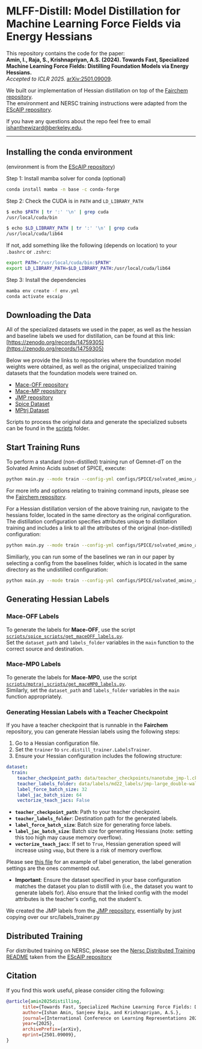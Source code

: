 # MLFF-Distill: Model Distillation for Machine Learning Force Fields via Energy Hessians

This repository contains the code for the paper:  
**Amin, I., Raja, S., Krishnapriyan, A.S. (2024). Towards Fast, Specialized Machine Learning Force Fields: Distilling Foundation Models via Energy Hessians.**  
*Accepted to ICLR 2025.* [arXiv:2501.09009](https://arxiv.org/abs/2501.09009).

We built our implementation of Hessian distillation on top of the [Fairchem repository](https://github.com/FAIR-Chem/fairchem).  
The environment and NERSC training instructions were adapted from the [EScAIP repository](https://github.com/ASK-Berkeley/EScAIP/tree/main).

If you have any questions about the repo feel free to email ishanthewizard@berkeley.edu.

---


## Installing the conda environment 
(environment is from the [EScAIP repository](https://github.com/ASK-Berkeley/EScAIP/tree/main))

Step 1: Install mamba solver for conda (optional)

```bash
conda install mamba -n base -c conda-forge
```

Step 2: Check the CUDA is in `PATH` and `LD_LIBRARY_PATH`

```bash
$ echo $PATH | tr ':' '\n' | grep cuda
/usr/local/cuda/bin

$ echo $LD_LIBRARY_PATH | tr ':' '\n' | grep cuda
/usr/local/cuda/lib64
```

If not, add something like the following (depends on location) to your `.bashrc` or `.zshrc`:

```bash
export PATH="/usr/local/cuda/bin:$PATH"
export LD_LIBRARY_PATH=$LD_LIBRARY_PATH:/usr/local/cuda/lib64
```

Step 3: Install the dependencies

```bash
mamba env create -f env.yml
conda activate escaip
```
## Downloading the Data
All of the specialized datasets we used in the paper, as well as the hessian and baseline labels we used for distillation, can be found at this link: [https://zenodo.org/records/14759305](https://zenodo.org/records/14759305)

Below we provide the links to repositories where the foundation model weights were obtained, as well as the original, unspecialized training datasets that the foundation models were trained on.

- [Mace-OFF repository](https://github.com/ACEsuit/mace-off)
- [Mace-MP repository](https://github.com/ACEsuit/mace-mp)
- [JMP repository](https://github.com/facebookresearch/JMP)
- [Spice Dataset](https://www.repository.cam.ac.uk/items/d50227cd-194f-4ba4-aeb7-2643a69f025f)
- [MPtrj Dataset](https://figshare.com/articles/dataset/Materials_Project_Trjectory_MPtrj_Dataset/23713842)

Scripts to process the original data and generate the specialized subsets can be found in the [scripts](scripts/) folder.

## Start Training Runs

To perform a standard (non-distilled) training run of Gemnet-dT on the Solvated Amino Acids subset of SPICE, execute:

```bash
python main.py --mode train --config-yml configs/SPICE/solvated_amino_acids/gemnet-dT-small.yml
```
For more info and options relating to training command inputs, please see the [Fairchem repository](https://github.com/FAIR-Chem/fairchem).

For a Hessian distillation version of the above training run, navigate to the hessians folder, located in the same directory as the original configuration. The distillation configuration specifies attributes unique to distillation training and includes a link to all the attributes of the original (non-distilled) configuration:

```bash
python main.py --mode train --config-yml configs/SPICE/solvated_amino_acids/hessian/gemnet-dT-small.yml
```

Similiarly, you can run some of the baselines we ran in our paper by selecting a config from the baselines folder, which is located in the same directory as the undistilled configuration:

```bash
python main.py --mode train --config-yml configs/SPICE/solvated_amino_acids/baselines/gemnet-dT-small-n2n.yml
```

## Generating Hessian Labels

### Mace-OFF Labels
To generate the labels for **Mace-OFF**, use the script [`scripts/spice_scripts/get_maceOFF_labels.py`](scripts/spice_scripts/get_maceOFF_labels.py).  
Set the `dataset_path` and `labels_folder` variables in the `main` function to the correct source and destination.

### Mace-MP0 Labels
To generate the labels for **Mace-MP0**, use the script [`scripts/mptraj_scripts/get_maceMP0_labels.py`](scripts/mptraj_scripts/get_maceMP0_labels.py).  
Similarly, set the `dataset_path` and `labels_folder` variables in the `main` function appropriately.


### Generating Hessian Labels with a Teacher Checkpoint
If you have a teacher checkpoint that is runnable in the **Fairchem** repository, you can generate Hessian labels using the following steps:

1. Go to a Hessian configuration file.
2. Set the `trainer` to `src.distill_trainer.LabelsTrainer`.
3. Ensure your Hessian configuration includes the following structure:

```yaml
dataset:
  train:
    teacher_checkpoint_path: data/teacher_checkpoints/nanotube_jmp-l.ckpt 
    teacher_labels_folder: data/labels/md22_labels/jmp-large_double-walled_nanotube/
    label_force_batch_size: 32
    label_jac_batch_size: 64
    vectorize_teach_jacs: False
```
- **`teacher_checkpoint_path`**: Path to your teacher checkpoint.  
- **`teacher_labels_folder`**: Destination path for the generated labels.  
- **`label_force_batch_size`**: Batch size for generating force labels.  
- **`label_jac_batch_size`**: Batch size for generating Hessians (note: setting this too high may cause memory overflow).  
- **`vectorize_teach_jacs`**: If set to `True`, Hessian generation speed will increase using `vmap`, but there is a risk of memory overflow.  

Please see [this file](configs/SPICE/solvated_amino_acids/hessian/gemnet-dT-small.yml) for an example of label generation, the label generation settings are the ones commented out.

- **Important**: Ensure the dataset specified in your base configuration matches the dataset you plan to distill with (i.e., the dataset you want to generate labels for). Also ensure that the linked config with the model attributes is the teacher's config, not the student's.

We created the JMP labels from the [JMP repository](https://github.com/facebookresearch/JMP), essentially by just copying over our src/labels_trainer.py 

## Distributed Training
For distributed training on NERSC, please see the [Nersc Distributed Training README](NERSC_dist_train.md) taken from the  [EScAIP repository](https://github.com/ASK-Berkeley/EScAIP/tree/main)

## Citation
If you find this work useful, please consider citing the following:

```bibtex
@article{amin2025distilling,
      title={Towards Fast, Specialized Machine Learning Force Fields: Distilling Foundation Models via Energy Hessians},
      author={Ishan Amin, Sanjeev Raja, and Krishnapriyan, A.S.},
      journal={International Conference on Learning Representations 2025},
      year={2025},
      archivePrefix={arXiv},
      eprint={2501.09009},
}
```
